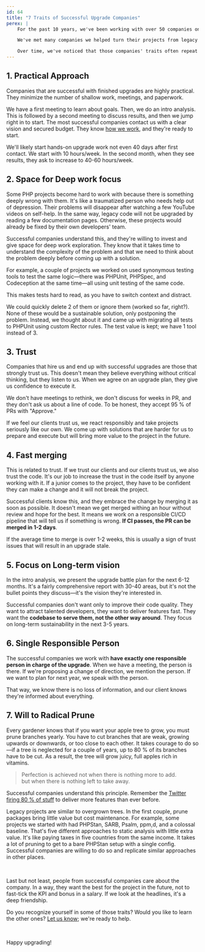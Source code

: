 ```yaml
---
id: 64
title: "7 Traits of Successful Upgrade Companies"
perex: |
    For the past 10 years, we've been working with over 50 companies on legacy PHP upgrades. We've already written about our approach and technical process of upgrades.

    We've met many companies we helped turn their projects from legacy projects that were hard to work with to code that is full of joy, safety, and smoothness.

    Over time, we've noticed that those companies' traits often repeat and are shared with other similar companies. We'd like to share these observations so you can mimic them for your company and make your upgrade project successful.
---
```


## 1. Practical Approach

Companies that are successful with finished upgrades are highly practical. They minimize the number of shallow work, meetings, and paperwork.

We have a first meeting to learn about goals. Then, we do an intro analysis. This is followed by a second meeting to discuss results, and then we jump right in to start. The most successful companies contact us with a clear vision and secured budget. They know [how we work](https://getrector.com/hire-team#process), and they're ready to start.

We'll likely start hands-on upgrade work not even 40 days after first contact. We start with 10 hours/week. In the second month, when they see results, they ask to increase to 40-60 hours/week.

## 2. Space for Deep work focus

Some PHP projects become hard to work with because there is something deeply wrong with them. It's like a traumatized person who needs help out of depression. Their problems will disappear after watching a few YouTube videos on self-help. In the same way, legacy code will not be upgraded by reading a few documentation pages. Otherwise, these projects would already be fixed by their own developers' team.

Successful companies understand this, and they're willing to invest and give space for deep work exploration. They know that it takes time to understand the complexity of the problem and that we need to think about the problem deeply before coming up with a solution.

For example, a couple of projects we worked on used synonymous testing tools to test the same logic—there was PHPUnit, PHPSpec, and Codeception at the same time—all using unit testing of the same code.

This makes tests hard to read, as you have to switch context and distract.

We could quickly delete 2 of them or ignore them (worked so far, right?). None of these would be a sustainable solution, only postponing the problem. Instead, we thought about it and came up with migrating all tests to PHPUnit using custom Rector rules. The test value is kept; we have 1 tool instead of 3.

## 3. Trust

Companies that hire us and end up with successful upgrades are those that strongly trust us. This doesn't mean they believe everything without critical thinking, but they listen to us. When we agree on an upgrade plan, they give us confidence to execute it.

We don't have meetings to rethink, we don't discuss for weeks in PR, and they don't ask us about a line of code. To be honest, they accept 95 % of PRs with "Approve."

If we feel our clients trust us, we react responsibly and take projects seriously like our own. We come up with solutions that are harder for us to prepare and execute but will bring more value to the project in the future.

## 4. Fast merging

This is related to trust. If we trust our clients and our clients trust us, we also trust the code. It's our job to increase the trust in the code itself by anyone working with it. If a junior comes to the project, they have to be confident they can make a change and it will not break the project.

Successful clients know this, and they embrace the change by merging it as soon as possible. It doesn't mean we get merged withing an hour without review and hope for the best. It means we work on a responsible CI/CD pipeline that will tell us if something is wrong. **If CI passes, the PR can be merged in 1-2 days**.

If the average time to merge is over 1-2 weeks, this is usually a sign of trust issues that will result in an upgrade stale.

## 5. Focus on Long-term vision

In the intro analysis, we present the upgrade battle plan for the next 6-12 months. It's a fairly comprehensive report with 30-40 areas, but it's not the bullet points they discuss—it's the vision they're interested in.

Successful companies don't want only to improve their code quality. They want to attract talented developers, they want to deliver features fast. They want the **codebase to serve them, not the other way around**. They focus on long-term sustainability in the next 3-5 years.

## 6. Single Responsible Person

The successful companies we work with **have exactly one responsible person in charge of the upgrade**. When we have a meeting, the person is there. If we're proposing a change of direction, we mention the person. If we want to plan for next year, we speak with the person.

That way, we know there is no loss of information, and our client knows they're informed about everything.

## 7. Will to Radical Prune

Every gardener knows that if you want your apple tree to grow, you must prune branches yearly. You have to cut branches that are weak, growing upwards or downwards, or too close to each other. It takes courage to do so—if a tree is neglected for a couple of years, up to 80 % of its branches have to be cut. As a result, the tree will grow juicy, full apples rich in vitamins.

<blockquote class="blockquote mt-5 mb-5">
    Perfection is achieved not when there is nothing more to add. <br>
    but when there is nothing left to take away.
</blockquote>

Successful companies understand this principle. Remember the [Twitter firing 80 % of stuff](https://edition.cnn.com/2023/04/12/tech/elon-musk-bbc-interview-twitter-intl-hnk/index.html) to deliver more features than ever before.

 Legacy projects are similar to overgrown trees. In the first couple, prune packages bring little value but cost maintenance. For example, some projects we started with had PHPStan, SARB, Psalm, ppm,d, and a colossal baseline. That's five different approaches to static analysis with little extra value. It's like paying taxes in five countries from the same income. It takes a lot of pruning to get to a bare PHPStan setup with a single config. Successful companies are willing to do so and replicate similar approaches in other places.


<br>

Last but not least, people from successful companies care about the company. In a way, they want the best for the project in the future, not to fast-tick the KPI and bonus in a salary. If we look at the headlines, it's a deep friendship.

Do you recognize yourself in some of those traits? Would you like to learn the other ones? [Let us know](https://getrector.com/contact); we're ready to help.

<br>

Happy upgrading!
